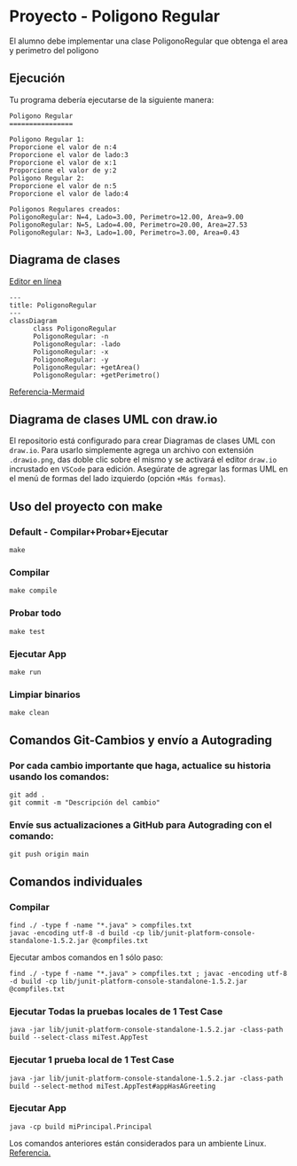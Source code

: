 # Proyecto - Poligono Regular

El alumno debe implementar una clase PoligonoRegular que obtenga el area y perimetro del poligono

## Ejecución

Tu programa debería ejecutarse de la siguiente manera:

```
Poligono Regular
================

Poligono Regular 1:
Proporcione el valor de n:4
Proporcione el valor de lado:3
Proporcione el valor de x:1
Proporcione el valor de y:2
Poligono Regular 2:
Proporcione el valor de n:5
Proporcione el valor de lado:4

Poligonos Regulares creados:
PoligonoRegular: N=4, Lado=3.00, Perimetro=12.00, Area=9.00
PoligonoRegular: N=5, Lado=4.00, Perimetro=20.00, Area=27.53
PoligonoRegular: N=3, Lado=1.00, Perimetro=3.00, Area=0.43
```
## Diagrama de clases
[Editor en línea](https://mermaid.live/)
```mermaid
---
title: PoligonoRegular
---
classDiagram
      class PoligonoRegular
      PoligonoRegular: -n
      PoligonoRegular: -lado
      PoligonoRegular: -x
      PoligonoRegular: -y
      PoligonoRegular: +getArea()
      PoligonoRegular: +getPerimetro()
```
[Referencia-Mermaid](https://mermaid.js.org/syntax/classDiagram.html)

## Diagrama de clases UML con draw.io
El repositorio está configurado para crear Diagramas de clases UML con ```draw.io```. Para usarlo simplemente agrega un archivo con extensión ```.drawio.png```, das doble clic sobre el mismo y se activará el editor ```draw.io``` incrustado en ```VSCode``` para edición. Asegúrate de agregar las formas UML en el menú de formas del lado izquierdo (opción ```+Más formas```).

## Uso del proyecto con make

### Default - Compilar+Probar+Ejecutar
```
make
```
### Compilar
```
make compile
```
### Probar todo
```
make test
```
### Ejecutar App
```
make run
```
### Limpiar binarios
```
make clean
```
## Comandos Git-Cambios y envío a Autograding

### Por cada cambio importante que haga, actualice su historia usando los comandos:
```
git add .
git commit -m "Descripción del cambio"
```
### Envíe sus actualizaciones a GitHub para Autograding con el comando:
```
git push origin main
```
## Comandos individuales
### Compilar

```
find ./ -type f -name "*.java" > compfiles.txt
javac -encoding utf-8 -d build -cp lib/junit-platform-console-standalone-1.5.2.jar @compfiles.txt
```
Ejecutar ambos comandos en 1 sólo paso:

```
find ./ -type f -name "*.java" > compfiles.txt ; javac -encoding utf-8 -d build -cp lib/junit-platform-console-standalone-1.5.2.jar @compfiles.txt
```


### Ejecutar Todas la pruebas locales de 1 Test Case

```
java -jar lib/junit-platform-console-standalone-1.5.2.jar -class-path build --select-class miTest.AppTest
```
### Ejecutar 1 prueba local de 1 Test Case

```
java -jar lib/junit-platform-console-standalone-1.5.2.jar -class-path build --select-method miTest.AppTest#appHasAGreeting
```
### Ejecutar App
```
java -cp build miPrincipal.Principal
```
Los comandos anteriores están considerados para un ambiente Linux. [Referencia.](https://www.baeldung.com/junit-run-from-command-line)
